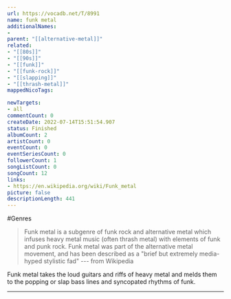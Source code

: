 ```yaml
---
url: https://vocadb.net/T/8991
name: funk metal
additionalNames: 
- 
parent: "[[alternative-metal]]"
related:
- "[[80s]]"
- "[[90s]]"
- "[[funk]]"
- "[[funk-rock]]"
- "[[slapping]]"
- "[[thrash-metal]]"
mappedNicoTags:

newTargets:
- all
commentCount: 0
createDate: 2022-07-14T15:51:54.907
status: Finished
albumCount: 2
artistCount: 0
eventCount: 0
eventSeriesCount: 0
followerCount: 1
songListCount: 0
songCount: 12
links: 
- https://en.wikipedia.org/wiki/Funk_metal
picture: false
descriptionLength: 441
---
```


#Genres

>Funk metal is a subgenre of funk rock and alternative metal which infuses heavy metal music (often thrash metal) with elements of funk and punk rock. Funk metal was part of the alternative metal movement, and has been described as a "brief but extremely media-hyped stylistic fad" --- from Wikipedia

Funk metal takes the loud guitars and riffs of heavy metal and melds them to the popping or slap bass lines and syncopated rhythms of funk.

---

